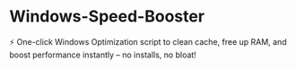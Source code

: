 # Windows-Speed-Booster
⚡ One-click Windows Optimization script to clean cache, free up RAM, and boost performance instantly – no installs, no bloat!
